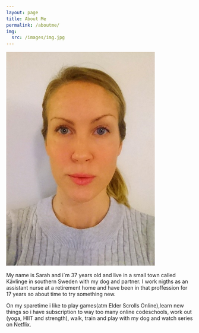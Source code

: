 ```yaml
---
layout: page
title: About Me
permalink: /aboutme/
img:
  src: /images/img.jpg
---
```


![Me](/images/me.jpg)

My name is Sarah and i´m 37 years old and live in a small town called Kävlinge in southern Sweden with my dog and partner. I work nigths as an assistant nurse at a retirement home and have been in that proffession for 17 years so about time to try something new. 

On my sparetime i like to play games(atm Elder Scrolls Online),learn new things so i have subscription to way too many online codeschools, work out (yoga, HIIT and strength), walk, train and play with my dog and watch series on Netflix.
